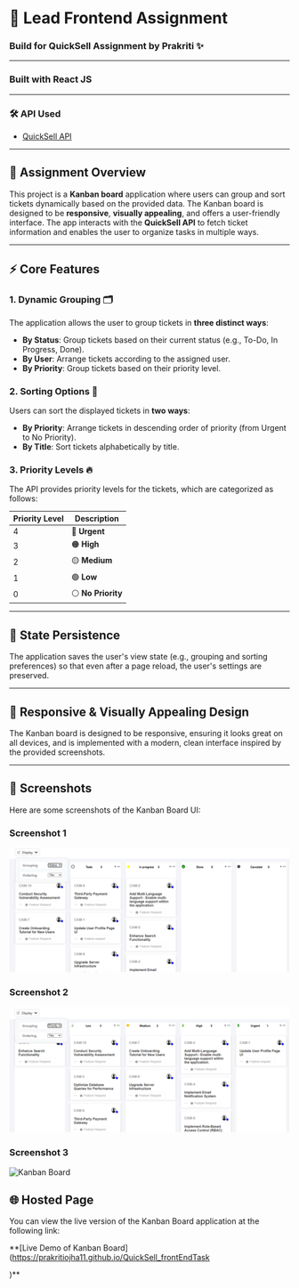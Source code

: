 
# 🚀 Lead Frontend Assignment

### **Build for QuickSell Assignment by Prakriti ✨**

---


### **Built with React JS**

---

### **🛠️ API Used**
- [QuickSell API](https://api.quicksell.co/v1/internal/frontend-assignment)

---

## 📝 **Assignment Overview**

This project is a **Kanban board** application where users can group and sort tickets dynamically based on the provided data. The Kanban board is designed to be **responsive**, **visually appealing**, and offers a user-friendly interface. The app interacts with the **QuickSell API** to fetch ticket information and enables the user to organize tasks in multiple ways.

---

## ⚡ **Core Features**

### 1. **Dynamic Grouping** 🗂️
The application allows the user to group tickets in **three distinct ways**:
- **By Status**: Group tickets based on their current status (e.g., To-Do, In Progress, Done).
- **By User**: Arrange tickets according to the assigned user.
- **By Priority**: Group tickets based on their priority level.

### 2. **Sorting Options** 🔄
Users can sort the displayed tickets in **two ways**:
- **By Priority**: Arrange tickets in descending order of priority (from Urgent to No Priority).
- **By Title**: Sort tickets alphabetically by title.

### 3. **Priority Levels** 🔥
The API provides priority levels for the tickets, which are categorized as follows:

| Priority Level | Description   |
|----------------|---------------|
| 4              | 🔴 **Urgent** |
| 3              | 🟠 **High**   |
| 2              | 🟡 **Medium** |
| 1              | 🟢 **Low**    |
| 0              | ⚪ **No Priority** |

---

## 💾 **State Persistence**

The application saves the user's view state (e.g., grouping and sorting preferences) so that even after a page reload, the user's settings are preserved.

---

## 🎨 **Responsive & Visually Appealing Design**

The Kanban board is designed to be responsive, ensuring it looks great on all devices, and is implemented with a modern, clean interface inspired by the provided screenshots.

---

## 📸 **Screenshots**

Here are some screenshots of the Kanban Board UI:

### Screenshot 1
![Kanban Board Display](https://github.com/prakritiojha11/QuickSell_frontEndTask/blob/0ed28ad1619b03b94932820d9a29c9a626d67486/basedondisplay.png?raw=true)

### Screenshot 2
![Kanban Board by Priority](https://github.com/prakritiojha11/QuickSell_frontEndTask/blob/0ed28ad1619b03b94932820d9a29c9a626d67486/basedonpriority.png?raw=true)

### Screenshot 3
![Kanban Board](https://github.com/prakritiojha11/QuickSell_frontEndTask/blob/<commit-hash>/screenshot3.png?raw=true)

## 🌐 Hosted Page

You can view the live version of the Kanban Board application at the following link:

**[Live Demo of Kanban Board](https://prakritiojha11.github.io/QuickSell_frontEndTask

)**



